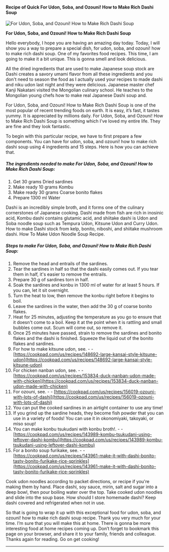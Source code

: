             

#### Recipe of Quick For Udon, Soba, and Ozouni! How to Make Rich Dashi Soup

![For Udon, Soba, and Ozouni! How to Make Rich Dashi Soup](https://img-global.cpcdn.com/recipes/4865239234379776/751x532cq70/for-udon-soba-and-ozouni-how-to-make-rich-dashi-soup-recipe-main-photo.jpg)

**For Udon, Soba, and Ozouni! How to Make Rich Dashi Soup**

Hello everybody, I hope you are having an amazing day today. Today, I will show you a way to prepare a special dish, for udon, soba, and ozouni! how to make rich dashi soup. One of my favorites food recipes. This time, I am going to make it a bit unique. This is gonna smell and look delicious.

All the dried ingredients that are used to make Japanese soup stock are Dashi creates a savory umami flavor from all these ingredients and you don't need to season the food as I actually used your recipes to made dashi and niku udon last night and they were delicious. Japanese master chef Kanji Nakatani visited the Mongolian culinary school. He teaches to the Mongolian young chefs how to make real Japanese Dashi soup and.

For Udon, Soba, and Ozouni! How to Make Rich Dashi Soup is one of the most popular of recent trending foods on earth. It is easy, it’s fast, it tastes yummy. It is appreciated by millions daily. For Udon, Soba, and Ozouni! How to Make Rich Dashi Soup is something which I’ve loved my entire life. They are fine and they look fantastic.

To begin with this particular recipe, we have to first prepare a few components. You can have for udon, soba, and ozouni! how to make rich dashi soup using 4 ingredients and 15 steps. Here is how you can achieve that.

##### The ingredients needed to make For Udon, Soba, and Ozouni! How to Make Rich Dashi Soup:

1.  Get 30 grams Dried sardines
2.  Make ready 10 grams Kombu
3.  Make ready 30 grams Coarse bonito flakes
4.  Prepare 1300 ml Water

Dashi is an incredibly simple broth, and it forms one of the culinary cornerstones of Japanese cooking. Dashi made from fish are rich in inosinic acid, Kombu dashi contains glutamic acid, and shiitake dashi is Udon and Soba noodle soup such as Tempura Udon, Kitsune Udon and Curry Udon. How to make Dashi stock from kelp, bonito, niboshi, and shiitake mushroom dashi. How To Make Udon Noodle Soup Recipe.

##### Steps to make For Udon, Soba, and Ozouni! How to Make Rich Dashi Soup:

1.  Remove the head and entrails of the sardines.
2.  Tear the sardines in half so that the dashi easily comes out. If you tear them in half, it's easier to remove the entrails.
3.  Prepare 30 g of sardines torn in half.
4.  Soak the sardines and konbu in 1300 ml of water for at least 5 hours. If you can, let it sit overnight.
5.  Turn the heat to low, then remove the konbu right before it begins to boil.
6.  Leave the sardines in the water, then add the 30 g of coarse bonito flakes.
7.  Heat for 25 minutes, adjusting the temperature as you go to ensure that it doesn't come to a boil. Keep it at the point when it is rattling and small bubbles come out. Scum will come out, so remove it.
8.  Once 25 minutes have passed, strain to remove the sardines and bonito flakes and the dashi is finished. Squeeze the liquid out of the bonito flakes and sardines.
9.  For how to make kitsune udon, see. - - [https://cookpad.com/us/recipes/148692-large-kansai-style-kitsune-udon](https://cookpad.com/us/recipes/148692-large-kansai-style-kitsune-udon)
10.  For chicken nanban udon, see. - - [https://cookpad.com/us/recipes/153834-duck-nanban-udon-made-with-chicken](https://cookpad.com/us/recipes/153834-duck-nanban-udon-made-with-chicken)
11.  For ozouni, see. - - [https://cookpad.com/us/recipes/156019-ozouni-with-lots-of-dashi](https://cookpad.com/us/recipes/156019-ozouni-with-lots-of-dashi)
12.  You can put the cooked sardines in an airtight container to use any time!
13.  If you grind up the sardine heads, they become fish powder that you can use in a variety of foods! You can use it in okonomiyaki, takoyaki, or miso soup!
14.  You can make konbu tsukudani with konbu broth!. - - [https://cookpad.com/us/recipes/143989-kombu-tsukudani-using-leftover-dashi-kombu](https://cookpad.com/us/recipes/143989-kombu-tsukudani-using-leftover-dashi-kombu)
15.  For a bonito soup furikake, see. - - [https://cookpad.com/us/recipes/143961-make-it-with-dashi-bonito-tasty-bonito-furikake-rice-sprinkles](https://cookpad.com/us/recipes/143961-make-it-with-dashi-bonito-tasty-bonito-furikake-rice-sprinkles)

Cook udon noodles according to packet directions, or recipe if you're making them by hand. Place dashi, soy sauce, mirin, salt and sugar into a deep bowl, then pour boiling water over the top. Take cooked udon noodles and slide into the soup base. How should I store homemade dashi? Keep dashi covered and refrigerated when not in use.

So that is going to wrap it up with this exceptional food for udon, soba, and ozouni! how to make rich dashi soup recipe. Thank you very much for your time. I’m sure that you will make this at home. There is gonna be more interesting food at home recipes coming up. Don’t forget to bookmark this page on your browser, and share it to your family, friends and colleague. Thanks again for reading. Go on get cooking!

* * *